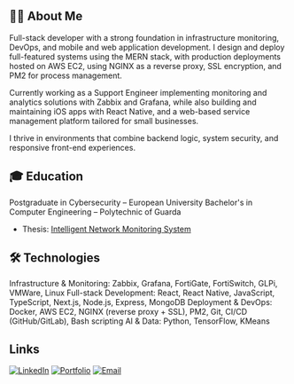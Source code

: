 ## 🧑‍💻 About Me

Full-stack developer with a strong foundation in infrastructure monitoring, DevOps, and mobile and web application development. I design and deploy full-featured systems using the MERN stack, with production deployments hosted on AWS EC2, using NGINX as a reverse proxy, SSL encryption, and PM2 for process management.

Currently working as a Support Engineer implementing monitoring and analytics solutions with Zabbix and Grafana, while also building and maintaining iOS apps with React Native, and a web-based service management platform tailored for small businesses.

I thrive in environments that combine backend logic, system security, and responsive front-end experiences.

## 🎓 Education

Postgraduate in Cybersecurity – European University
Bachelor's in Computer Engineering – Polytechnic of Guarda
  - Thesis: [Intelligent Network Monitoring System](https://luisantoniio1998.github.io/tese.pdf)

## 🛠 Technologies

Infrastructure & Monitoring: Zabbix, Grafana, FortiGate, FortiSwitch, GLPi, VMWare, Linux
Full-stack Development: React, React Native, JavaScript, TypeScript, Next.js, Node.js, Express, MongoDB
Deployment & DevOps: Docker, AWS EC2, NGINX (reverse proxy + SSL), PM2, Git, CI/CD (GitHub/GitLab), Bash scripting
AI & Data: Python, TensorFlow, KMeans

## Links
[![LinkedIn](https://img.shields.io/badge/-LinkedIn-0A66C2?style=flat)](https://www.linkedin.com/in/-luis-barros-/)
[![Portfolio](https://img.shields.io/badge/-Portfolio-000000?style=flat)](https://luisantoniio1998.github.io)
[![Email](https://img.shields.io/badge/-Email-EA4335?style=flat)](mailto:luisantoniio1998@gmail.com)
